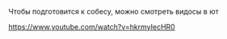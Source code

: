 Чтобы подготовится к собесу, можно смотреть видосы в ют

https://www.youtube.com/watch?v=hkrmyIecHR0